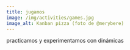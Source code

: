 ```yaml
---
title: jugamos
image: /img/activities/games.jpg
image_alt: Kanban pizza (foto de @merybere)
---
```

practicamos y experimentamos con dinámicas
